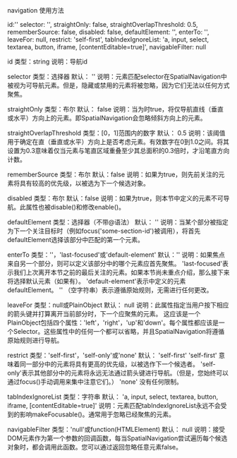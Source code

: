 navigation 使用方法

id:''
selector: '',
straightOnly: false,
straightOverlapThreshold: 0.5,
rememberSource: false,
disabled: false,
defaultElement: '',
enterTo: '',
leaveFor: null,
restrict: 'self-first',
tabIndexIgnoreList: 'a, input, select, textarea, button, iframe, [contentEditable=true]',
navigableFilter: null

id
类型：string
说明：导航id

selector
类型：选择器
默认： ''
说明：元素匹配selector在SpatialNavigation中被视为可导航元素。但是，隐藏或禁用的元素将被忽略，因为它们无法以任何方式聚焦。

straightOnly
类型：布尔
默认： false
说明：当为时true，将仅导航直线（垂直或水平）方向上的元素。即SpatialNavigation会忽略倾斜方向上的元素。

straightOverlapThreshold
类型：[0，1]范围内的数字
默认： 0.5
说明：该阈值用于确定在直（垂直或水平）方向上是否考虑元素。有效数字在0到1.0之间。将其设置为0.3意味着仅当元素与笔直区域重叠至少其总面积的0.3倍时，才沿笔直方向计数。

rememberSource
类型：布尔
默认：false
说明：如果为true，则先前关注的元素将具有较高的优先级，以被选为下一个候选对象。

disabled
类型：布尔
默认：false
说明：如果为true，则本节中定义的元素不可导航。此属性也被disable()和修改enable()。

defaultElement
类型：选择器（不带@语法）
默认： ''
说明：当某个部分被指定为下一个关注目标时（例如focus('some-section-id')被调用），将首先defaultElement选择该部分中匹配的第一个元素。

enterTo
类型：''，'last-focused'或'default-element'
默认：''
说明：如果焦点来自另一个部分，则可以定义该部分中的哪个元素应首先聚焦。
'last-focused'表示我们上次离开本节之前的最后关注的元素。如果本节尚未重点介绍，那么接下来将选择默认元素（如果有）。
'default-element'表示中定义的元素defaultElement。
'' （空字符串）表示遵循原始规则，无需进行任何更改。

leaveFor
类型：null或PlainObject
默认： null
说明：此属性指定当用户按下相应的箭头键并打算离开当前部分时，下一个应聚焦的元素。
这应该是一个PlainObject包括四个属性：'left'，'right'，'up'和'down'。每个属性都应该是一个Selector。这些属性中的任何一个都可以省略，并且SpatialNavigation将遵循原始规则进行导航。

restrict
类型：'self-first'，'self-only'或'none'
默认： 'self-first'
'self-first' 意味着同一部分中的元素将具有更高的优先级，以被选作下一个候选者。
'self-only'表示其他部分中的元素将永远无法通过箭头键进行导航。（但是，您始终可以通过focus()手动调用来集中注意它们。）
'none' 没有任何限制。

tabIndexIgnoreList
类型：字符串
默认： 'a, input, select, textarea, button, iframe, [contentEditable=true]'
说明：元素匹配tabIndexIgnoreList永远不会受到的影响makeFocusable()。通常用于忽略已经聚焦的元素。

navigableFilter
类型：'null'或function(HTMLElement)
默认： null
说明：接受DOM元素作为第一个参数的回调函数，每当SpatialNavigation尝试遍历每个候选对象时，都会调用此函数。您可以通过返回忽略任意元素false。

